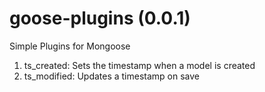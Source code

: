 goose-plugins (0.0.1)
=============
Simple Plugins for Mongoose

1. ts_created: Sets the timestamp when a model is created
2. ts_modified: Updates a timestamp on save